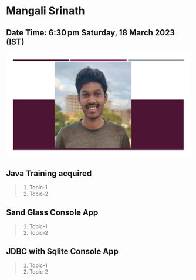 # Mangali Srinath

## Date Time:  6:30 pm Saturday, 18 March 2023 (IST)

![Mangali Srinath|150x150](./Images/srinath.png)


## Java Training acquired

> 1. Topic-1
> 1. Topic-2

## Sand Glass Console App

> 1. Topic-1
> 1. Topic-2

## JDBC with Sqlite Console App
> 1. Topic-1
> 1. Topic-2
